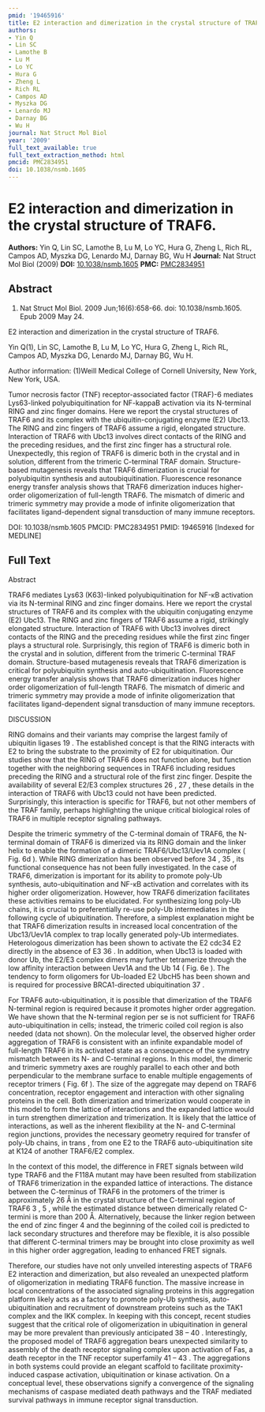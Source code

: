 ```yaml
---
pmid: '19465916'
title: E2 interaction and dimerization in the crystal structure of TRAF6.
authors:
- Yin Q
- Lin SC
- Lamothe B
- Lu M
- Lo YC
- Hura G
- Zheng L
- Rich RL
- Campos AD
- Myszka DG
- Lenardo MJ
- Darnay BG
- Wu H
journal: Nat Struct Mol Biol
year: '2009'
full_text_available: true
full_text_extraction_method: html
pmcid: PMC2834951
doi: 10.1038/nsmb.1605
---
```


# E2 interaction and dimerization in the crystal structure of TRAF6.
**Authors:** Yin Q, Lin SC, Lamothe B, Lu M, Lo YC, Hura G, Zheng L, Rich RL, Campos AD, Myszka DG, Lenardo MJ, Darnay BG, Wu H
**Journal:** Nat Struct Mol Biol (2009)
**DOI:** [10.1038/nsmb.1605](https://doi.org/10.1038/nsmb.1605)
**PMC:** [PMC2834951](https://www.ncbi.nlm.nih.gov/pmc/articles/PMC2834951/)

## Abstract

1. Nat Struct Mol Biol. 2009 Jun;16(6):658-66. doi: 10.1038/nsmb.1605. Epub 2009 
May 24.

E2 interaction and dimerization in the crystal structure of TRAF6.

Yin Q(1), Lin SC, Lamothe B, Lu M, Lo YC, Hura G, Zheng L, Rich RL, Campos AD, 
Myszka DG, Lenardo MJ, Darnay BG, Wu H.

Author information:
(1)Weill Medical College of Cornell University, New York, New York, USA.

Tumor necrosis factor (TNF) receptor-associated factor (TRAF)-6 mediates 
Lys63-linked polyubiquitination for NF-kappaB activation via its N-terminal RING 
and zinc finger domains. Here we report the crystal structures of TRAF6 and its 
complex with the ubiquitin-conjugating enzyme (E2) Ubc13. The RING and zinc 
fingers of TRAF6 assume a rigid, elongated structure. Interaction of TRAF6 with 
Ubc13 involves direct contacts of the RING and the preceding residues, and the 
first zinc finger has a structural role. Unexpectedly, this region of TRAF6 is 
dimeric both in the crystal and in solution, different from the trimeric 
C-terminal TRAF domain. Structure-based mutagenesis reveals that TRAF6 
dimerization is crucial for polyubiquitin synthesis and autoubiquitination. 
Fluorescence resonance energy transfer analysis shows that TRAF6 dimerization 
induces higher-order oligomerization of full-length TRAF6. The mismatch of 
dimeric and trimeric symmetry may provide a mode of infinite oligomerization 
that facilitates ligand-dependent signal transduction of many immune receptors.

DOI: 10.1038/nsmb.1605
PMCID: PMC2834951
PMID: 19465916 [Indexed for MEDLINE]

## Full Text

Abstract

TRAF6 mediates Lys63 (K63)-linked polyubiquitination for NF-κB activation via its N-terminal RING and zinc finger domains. Here we report the crystal structures of TRAF6 and its complex with the ubiquitin conjugating enzyme (E2) Ubc13. The RING and zinc fingers of TRAF6 assume a rigid, strikingly elongated structure. Interaction of TRAF6 with Ubc13 involves direct contacts of the RING and the preceding residues while the first zinc finger plays a structural role. Surprisingly, this region of TRAF6 is dimeric both in the crystal and in solution, different from the trimeric C-terminal TRAF domain. Structure-based mutagenesis reveals that TRAF6 dimerization is critical for polyubiquitin synthesis and auto-ubiquitination. Fluorescence energy transfer analysis shows that TRAF6 dimerization induces higher order oligomerization of full-length TRAF6. The mismatch of dimeric and trimeric symmetry may provide a mode of infinite oligomerization that facilitates ligand-dependent signal transduction of many immune receptors.

DISCUSSION

RING domains and their variants may comprise the largest family of ubiquitin ligases 19 . The established concept is that the RING interacts with E2 to bring the substrate to the proximity of E2 for ubiquitination. Our studies show that the RING of TRAF6 does not function alone, but function together with the neighboring sequences in TRAF6 including residues preceding the RING and a structural role of the first zinc finger. Despite the availability of several E2/E3 complex structures 26 , 27 , these details in the interaction of TRAF6 with Ubc13 could not have been predicted. Surprisingly, this interaction is specific for TRAF6, but not other members of the TRAF family, perhaps highlighting the unique critical biological roles of TRAF6 in multiple receptor signaling pathways.

Despite the trimeric symmetry of the C-terminal domain of TRAF6, the N-terminal domain of TRAF6 is dimerized via its RING domain and the linker helix to enable the formation of a dimeric TRAF6/Ubc13/Uev1A complex ( Fig. 6d ). While RING dimerization has been observed before 34 , 35 , its functional consequence has not been fully investigated. In the case of TRAF6, dimerization is important for its ability to promote poly-Ub synthesis, auto-ubiquitination and NF-κB activation and correlates with its higher order oligomerization. However, how TRAF6 dimerization facilitates these activities remains to be elucidated. For synthesizing long poly-Ub chains, it is crucial to preferentially re-use poly-Ub intermediates in the following cycle of ubiquitination. Therefore, a simplest explanation might be that TRAF6 dimerization results in increased local concentration of the Ubc13/Uev1A complex to trap locally generated poly-Ub intermediates. Heterologous dimerization has been shown to activate the E2 cdc34 E2 directly in the absence of E3 36 . In addition, when Ubc13 is loaded with donor Ub, the E2/E3 complex dimers may further tetramerize through the low affinity interaction between Uev1A and the Ub 14 ( Fig. 6e ). The tendency to form oligomers for Ub-loaded E2 UbcH5 has been shown and is required for processive BRCA1-directed ubiquitination 37 .

For TRAF6 auto-ubiquitination, it is possible that dimerization of the TRAF6 N-terminal region is required because it promotes higher order aggregation. We have shown that the N-terminal region per se is not sufficient for TRAF6 auto-ubiquitination in cells; instead, the trimeric coiled coil region is also needed (data not shown). On the molecular level, the observed higher order aggregation of TRAF6 is consistent with an infinite expandable model of full-length TRAF6 in its activated state as a consequence of the symmetry mismatch between its N- and C-terminal regions. In this model, the dimeric and trimeric symmetry axes are roughly parallel to each other and both perpendicular to the membrane surface to enable multiple engagements of receptor trimers ( Fig. 6f ). The size of the aggregate may depend on TRAF6 concentration, receptor engagement and interaction with other signaling proteins in the cell. Both dimerization and trimerization would cooperate in this model to form the lattice of interactions and the expanded lattice would in turn strengthen dimerization and trimerization. It is likely that the lattice of interactions, as well as the inherent flexibility at the N- and C-terminal region junctions, provides the necessary geometry required for transfer of poly-Ub chains, in trans , from one E2 to the TRAF6 auto-ubiquitination site at K124 of another TRAF6/E2 complex.

In the context of this model, the difference in FRET signals between wild type TRAF6 and the F118A mutant may have been resulted from stabilization of TRAF6 trimerization in the expanded lattice of interactions. The distance between the C-terminus of TRAF6 in the protomers of the trimer is approximately 26 Å in the crystal structure of the C-terminal region of TRAF6 3 , 5 , while the estimated distance between dimerically related C-termini is more than 200 Å. Alternatively, because the linker region between the end of zinc finger 4 and the beginning of the coiled coil is predicted to lack secondary structures and therefore may be flexible, it is also possible that different C-terminal trimers may be brought into close proximity as well in this higher order aggregation, leading to enhanced FRET signals.

Therefore, our studies have not only unveiled interesting aspects of TRAF6 E2 interaction and dimerization, but also revealed an unexpected platform of oligomerization in mediating TRAF6 function. The massive increase in local concentrations of the associated signaling proteins in this aggregation platform likely acts as a factory to promote poly-Ub synthesis, auto-ubiquitination and recruitment of downstream proteins such as the TAK1 complex and the IKK complex. In keeping with this concept, recent studies suggest that the critical role of oligomerization in ubiquitination in general may be more prevalent than previously anticipated 38 – 40 . Interestingly, the proposed model of TRAF6 aggregation bears unexpected similarity to assembly of the death receptor signaling complex upon activation of Fas, a death receptor in the TNF receptor superfamily 41 – 43 . The aggregations in both systems could provide an elegant scaffold to facilitate proximity-induced caspase activation, ubiquitination or kinase activation. On a conceptual level, these observations signify a convergence of the signaling mechanisms of caspase mediated death pathways and the TRAF mediated survival pathways in immune receptor signal transduction.
